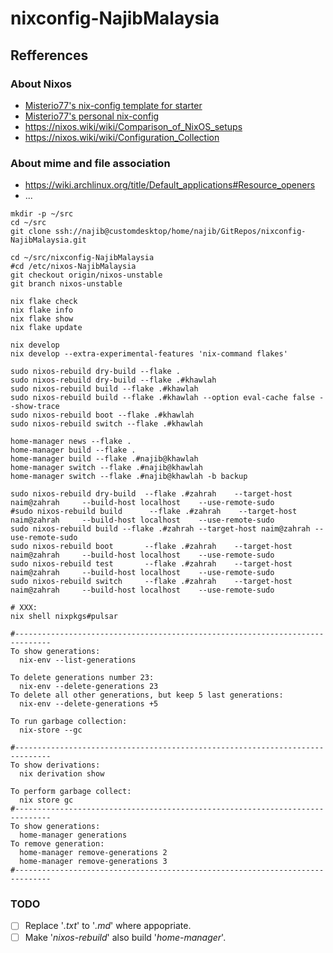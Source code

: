 # nixconfig-NajibMalaysia

## Refferences

### About Nixos
- [Misterio77's nix-config template for starter](https://github.com/Misterio77/nix-starter-configs)
- [Misterio77's personal nix-config](https://github.com/Misterio77/nix-config)
- https://nixos.wiki/wiki/Comparison_of_NixOS_setups
- https://nixos.wiki/wiki/Configuration_Collection

### About mime and file association
- https://wiki.archlinux.org/title/Default_applications#Resource_openers
- ...

```
mkdir -p ~/src
cd ~/src
git clone ssh://najib@customdesktop/home/najib/GitRepos/nixconfig-NajibMalaysia.git

cd ~/src/nixconfig-NajibMalaysia
#cd /etc/nixos-NajibMalaysia
git checkout origin/nixos-unstable
git branch nixos-unstable

nix flake check
nix flake info
nix flake show
nix flake update

nix develop
nix develop --extra-experimental-features 'nix-command flakes'

sudo nixos-rebuild dry-build --flake .
sudo nixos-rebuild dry-build --flake .#khawlah
sudo nixos-rebuild build --flake .#khawlah
sudo nixos-rebuild build --flake .#khawlah --option eval-cache false --show-trace
sudo nixos-rebuild boot --flake .#khawlah
sudo nixos-rebuild switch --flake .#khawlah

home-manager news --flake .
home-manager build --flake .
home-manager build --flake .#najib@khawlah
home-manager switch --flake .#najib@khawlah
home-manager switch --flake .#najib@khawlah -b backup

sudo nixos-rebuild dry-build  --flake .#zahrah    --target-host naim@zahrah     --build-host localhost    --use-remote-sudo
#sudo nixos-rebuild build      --flake .#zahrah    --target-host naim@zahrah     --build-host localhost    --use-remote-sudo
sudo nixos-rebuild build --flake .#zahrah --target-host naim@zahrah --use-remote-sudo
sudo nixos-rebuild boot       --flake .#zahrah    --target-host naim@zahrah     --build-host localhost    --use-remote-sudo
sudo nixos-rebuild test       --flake .#zahrah    --target-host naim@zahrah     --build-host localhost    --use-remote-sudo
sudo nixos-rebuild switch     --flake .#zahrah    --target-host naim@zahrah     --build-host localhost    --use-remote-sudo

# XXX:
nix shell nixpkgs#pulsar

#------------------------------------------------------------------------------
To show generations:
  nix-env --list-generations

To delete generations number 23:
  nix-env --delete-generations 23
To delete all other generations, but keep 5 last generations:
  nix-env --delete-generations +5

To run garbage collection:
  nix-store --gc

#------------------------------------------------------------------------------
To show derivations:
  nix derivation show

To perform garbage collect:
  nix store gc
#------------------------------------------------------------------------------
To show generations:
  home-manager generations
To remove generation:
  home-manager remove-generations 2
  home-manager remove-generations 3
#------------------------------------------------------------------------------
```


### TODO

- [ ] Replace '*.txt*' to '*.md*' where appopriate.
- [ ] Make '*nixos-rebuild*' also build '*home-manager*'.
